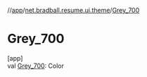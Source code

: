 //[app](../../index.md)/[net.bradball.resume.ui.theme](index.md)/[Grey_700](-grey_700.md)

# Grey_700

[app]\
val [Grey_700](-grey_700.md): Color
